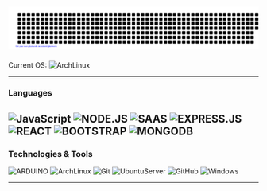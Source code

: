 ![gitartwork](gitartwork.svg)
---



Current OS: ![ArchLinux](https://img.shields.io/badge/Arch_Linux-1793D1?style=for-the-badge&logo=arch-linux&logoColor=white)



---
### Languages

![JavaScript](https://img.shields.io/badge/JavaScript-323330?style=for-the-badge&logo=javascript&logoColor=F7DF1E)
![NODE.JS](https://img.shields.io/badge/Node.js-43853D?style=for-the-badge&logo=node.js&logoColor=white)
![SAAS](https://img.shields.io/badge/Sass-CC6699?style=for-the-badge&logo=sass&logoColor=white)
![EXPRESS.JS](https://img.shields.io/badge/Express.js-404D59?style=for-the-badge)
![REACT](https://img.shields.io/badge/React-20232A?style=for-the-badge&logo=react&logoColor=61DAFB)
![BOOTSTRAP](https://img.shields.io/badge/Bootstrap-563D7C?style=for-the-badge&logo=bootstrap&logoColor=white)
![MONGODB]( 	https://img.shields.io/badge/MongoDB-4EA94B?style=for-the-badge&logo=mongodb&logoColor=white)
![]()
![]()
![]()
![]()
![]()
![]()
![]()
![]()
![]()
![]()
---

### Technologies & Tools


![ARDUINO](https://img.shields.io/badge/Arduino-00979D?style=for-the-badge&logo=Arduino&logoColor=white)
![ArchLinux](https://img.shields.io/badge/Arch_Linux-1793D1?style=for-the-badge&logo=arch-linux&logoColor=white)
![Git](https://img.shields.io/badge/git-%23F05032.svg?style=for-the-badge&logo=git&logoColor=white)
![UbuntuServer](https://img.shields.io/badge/Ubuntu-E95420?style=for-the-badge&logo=ubuntu&logoColor=grey)
![GitHub](https://img.shields.io/badge/github-%23181717.svg?style=for-the-badge&logo=github&logoColor=white)
![Windows](https://img.shields.io/badge/Windows-0078D6?style=for-the-badge&logo=Windows&logoColor=white)

---
